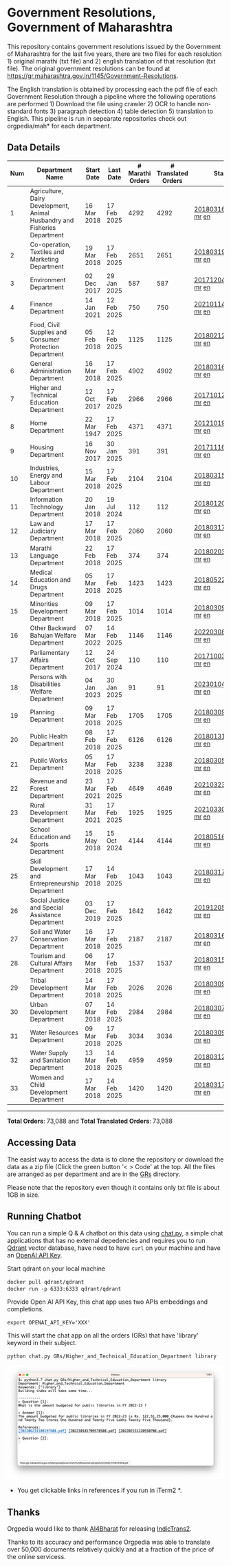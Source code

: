 # Government Resolutions, Government of Maharashtra

This repository contains government resolutions issued by the Government of Maharashtra for the last five years, there are two files for each resolution 1) original marathi (txt file) and 2) english translation of that resolution (txt file). The original government resolutions can be found at https://gr.maharashtra.gov.in/1145/Government-Resolutions.

The English translation is obtained by processing each the pdf file of each Government Resolution through a pipeline where the following operations are performed 1) Download the file using crawler 2) OCR to handle non-standard fonts 3) paragraph detection 4) table  detection 5) translation to English. This pipeline is run in sepearate repositories check out orgpedia/mah* for each department.


## Data Details

| Num | Department Name | Start Date | Last Date | # Marathi Orders | # Translated Orders | Starting Order | Last Order |
| --- | --------------- | ---------- | --------- | ---------------- | ------------------- | -------------- | ---------- |
| 1 | Agriculture, Dairy Development, Animal Husbandry and Fisheries Department | 16 Mar 2018 | 17 Feb 2025 | 4292 | 4292 | [201803161624182101.pdf](https://gr.maharashtra.gov.in/Site/Upload/Government%20Resolutions/English/201803161624182101.pdf) [mr](GRs/Agriculture,_Dairy_Development,_Animal_Husbandry_and_Fisheries_Department/201803161624182101.pdf.mr.txt) [en](GRs/Agriculture,_Dairy_Development,_Animal_Husbandry_and_Fisheries_Department/201803161624182101.pdf.en.txt) | [202502171255010001.pdf](https://gr.maharashtra.gov.in/Site/Upload/Government%20Resolutions/English/202502171255010001.pdf) [mr](GRs/Agriculture,_Dairy_Development,_Animal_Husbandry_and_Fisheries_Department/202502171255010001.pdf.mr.txt) [en](GRs/Agriculture,_Dairy_Development,_Animal_Husbandry_and_Fisheries_Department/202502171255010001.pdf.en.txt) |
| 2 | Co-operation, Textiles and Marketing Department | 19 Mar 2018 | 17 Feb 2025 | 2651 | 2651 | [201803191257576702.pdf](https://gr.maharashtra.gov.in/Site/Upload/Government%20Resolutions/English/201803191257576702.pdf) [mr](GRs/Co-operation,_Textiles_and_Marketing_Department/201803191257576702.pdf.mr.txt) [en](GRs/Co-operation,_Textiles_and_Marketing_Department/201803191257576702.pdf.en.txt) | [202502171529571102.pdf](https://gr.maharashtra.gov.in/Site/Upload/Government%20Resolutions/English/202502171529571102.pdf) [mr](GRs/Co-operation,_Textiles_and_Marketing_Department/202502171529571102.pdf.mr.txt) [en](GRs/Co-operation,_Textiles_and_Marketing_Department/202502171529571102.pdf.en.txt) |
| 3 | Environment Department | 02 Dec 2017 | 29 Jan 2025 | 587 | 587 | [201712041147216904.pdf](https://gr.maharashtra.gov.in/Site/Upload/Government%20Resolutions/English/201712041147216904.pdf) [mr](GRs/Environment_Department/201712041147216904.pdf.mr.txt) [en](GRs/Environment_Department/201712041147216904.pdf.en.txt) | [202501291632499904.pdf](https://gr.maharashtra.gov.in/Site/Upload/Government%20Resolutions/English/202501291632499904.pdf) [mr](GRs/Environment_Department/202501291632499904.pdf.mr.txt) [en](GRs/Environment_Department/202501291632499904.pdf.en.txt) |
| 4 | Finance Department | 14 Jan 2021 | 12 Feb 2025 | 750 | 750 | [202101141237329905.pdf](https://gr.maharashtra.gov.in/Site/Upload/Government%20Resolutions/English/202101141237329905.pdf) [mr](GRs/Finance_Department/202101141237329905.pdf.mr.txt) [en](GRs/Finance_Department/202101141237329905.pdf.en.txt) | [202502121218400505.pdf](https://gr.maharashtra.gov.in/Site/Upload/Government%20Resolutions/English/202502121218400505.pdf) [mr](GRs/Finance_Department/202502121218400505.pdf.mr.txt) [en](GRs/Finance_Department/202502121218400505.pdf.en.txt) |
| 5 | Food, Civil Supplies and Consumer Protection Department | 05 Feb 2018 | 12 Feb 2025 | 1125 | 1125 | [201802121244545806.pdf](https://gr.maharashtra.gov.in/Site/Upload/Government%20Resolutions/English/201802121244545806.pdf) [mr](GRs/Food,_Civil_Supplies_and_Consumer_Protection_Department/201802121244545806.pdf.mr.txt) [en](GRs/Food,_Civil_Supplies_and_Consumer_Protection_Department/201802121244545806.pdf.en.txt) | [202502121818403106.pdf](https://gr.maharashtra.gov.in/Site/Upload/Government%20Resolutions/English/202502121818403106.pdf) [mr](GRs/Food,_Civil_Supplies_and_Consumer_Protection_Department/202502121818403106.pdf.mr.txt) [en](GRs/Food,_Civil_Supplies_and_Consumer_Protection_Department/202502121818403106.pdf.en.txt) |
| 6 | General Administration Department | 16 Mar 2018 | 17 Feb 2025 | 4902 | 4902 | [201803161224022707.pdf](https://gr.maharashtra.gov.in/Site/Upload/Government%20Resolutions/English/201803161224022707.pdf) [mr](GRs/General_Administration_Department/201803161224022707.pdf.mr.txt) [en](GRs/General_Administration_Department/201803161224022707.pdf.en.txt) | [202502171800043807.pdf](https://gr.maharashtra.gov.in/Site/Upload/Government%20Resolutions/English/202502171800043807....pdf) [mr](GRs/General_Administration_Department/202502171800043807.pdf.mr.txt) [en](GRs/General_Administration_Department/202502171800043807.pdf.en.txt) |
| 7 | Higher and Technical Education Department | 12 Oct 2017 | 17 Feb 2025 | 2966 | 2966 | [201710121514029708.pdf](https://gr.maharashtra.gov.in/Site/Upload/Government%20Resolutions/English/201710121514029708.pdf) [mr](GRs/Higher_and_Technical_Education_Department/201710121514029708.pdf.mr.txt) [en](GRs/Higher_and_Technical_Education_Department/201710121514029708.pdf.en.txt) | [202502171243102508.pdf](https://gr.maharashtra.gov.in/Site/Upload/Government%20Resolutions/English/202502171243102508.pdf) [mr](GRs/Higher_and_Technical_Education_Department/202502171243102508.pdf.mr.txt) [en](GRs/Higher_and_Technical_Education_Department/202502171243102508.pdf.en.txt) |
| 8 | Home Department | 22 Mar 1947 | 17 Feb 2025 | 4371 | 4371 | [201210191648552129.pdf](https://gr.maharashtra.gov.in/Site/Upload/Government%20Resolutions/English/201210191648552129.pdf) [mr](GRs/Home_Department/201210191648552129.pdf.mr.txt) [en](GRs/Home_Department/201210191648552129.pdf.en.txt) | [202502171233449729.pdf](https://gr.maharashtra.gov.in/Site/Upload/Government%20Resolutions/English/202502171233449729.pdf) [mr](GRs/Home_Department/202502171233449729.pdf.mr.txt) [en](GRs/Home_Department/202502171233449729.pdf.en.txt) |
| 9 | Housing Department | 16 Nov 2017 | 30 Jan 2025 | 391 | 391 | [201711161447076609.pdf](https://gr.maharashtra.gov.in/Site/Upload/Government%20Resolutions/English/201711161447076609.pdf) [mr](GRs/Housing_Department/201711161447076609.pdf.mr.txt) [en](GRs/Housing_Department/201711161447076609.pdf.en.txt) | [202501301452001209.pdf](https://gr.maharashtra.gov.in/Site/Upload/Government%20Resolutions/English/202501301452001209.pdf) [mr](GRs/Housing_Department/202501301452001209.pdf.mr.txt) [en](GRs/Housing_Department/202501301452001209.pdf.en.txt) |
| 10 | Industries, Energy and Labour Department | 15 Mar 2018 | 17 Feb 2025 | 2104 | 2104 | [201803151204055010.pdf](https://gr.maharashtra.gov.in/Site/Upload/Government%20Resolutions/English/201803151204055010.pdf) [mr](GRs/Industries,_Energy_and_Labour_Department/201803151204055010.pdf.mr.txt) [en](GRs/Industries,_Energy_and_Labour_Department/201803151204055010.pdf.en.txt) | [202502171729565410.pdf](https://gr.maharashtra.gov.in/Site/Upload/Government%20Resolutions/English/202502171729565410.pdf) [mr](GRs/Industries,_Energy_and_Labour_Department/202502171729565410.pdf.mr.txt) [en](GRs/Industries,_Energy_and_Labour_Department/202502171729565410.pdf.en.txt) |
| 11 | Information Technology Department | 20 Jan 2018 | 19 Jul 2024 | 112 | 112 | [201801201843024511.pdf](https://gr.maharashtra.gov.in/Site/Upload/Government%20Resolutions/English/201801201843024511.pdf) [mr](GRs/Information_Technology_Department/201801201843024511.pdf.mr.txt) [en](GRs/Information_Technology_Department/201801201843024511.pdf.en.txt) | [202407191742379111.pdf](https://gr.maharashtra.gov.in/Site/Upload/Government%20Resolutions/English/202407191742379111.pdf) [mr](GRs/Information_Technology_Department/202407191742379111.pdf.mr.txt) [en](GRs/Information_Technology_Department/202407191742379111.pdf.en.txt) |
| 12 | Law and Judiciary Department | 17 Mar 2018 | 17 Feb 2025 | 2060 | 2060 | [201803171129290212.pdf](https://gr.maharashtra.gov.in/Site/Upload/Government%20Resolutions/English/201803171129290212.pdf) [mr](GRs/Law_and_Judiciary_Department/201803171129290212.pdf.mr.txt) [en](GRs/Law_and_Judiciary_Department/201803171129290212.pdf.en.txt) | [202502171820584912.pdf](https://gr.maharashtra.gov.in/Site/Upload/Government%20Resolutions/English/202502171820584912.pdf) [mr](GRs/Law_and_Judiciary_Department/202502171820584912.pdf.mr.txt) [en](GRs/Law_and_Judiciary_Department/202502171820584912.pdf.en.txt) |
| 13 | Marathi Language Department | 22 Feb 2018 | 17 Feb 2025 | 374 | 374 | [201802031549154233.pdf](https://gr.maharashtra.gov.in/Site/Upload/Government%20Resolutions/English/201802031549154233.pdf) [mr](GRs/Marathi_Language_Department/201802031549154233.pdf.mr.txt) [en](GRs/Marathi_Language_Department/201802031549154233.pdf.en.txt) | [202502171743395333.pdf](https://gr.maharashtra.gov.in/Site/Upload/Government%20Resolutions/English/202502171743395333.pdf) [mr](GRs/Marathi_Language_Department/202502171743395333.pdf.mr.txt) [en](GRs/Marathi_Language_Department/202502171743395333.pdf.en.txt) |
| 14 | Medical Education and Drugs Department | 05 Mar 2018 | 17 Feb 2025 | 1423 | 1423 | [201805221424292513.pdf](https://gr.maharashtra.gov.in/Site/Upload/Government%20Resolutions/English/201805221424292513.pdf) [mr](GRs/Medical_Education_and_Drugs_Department/201805221424292513.pdf.mr.txt) [en](GRs/Medical_Education_and_Drugs_Department/201805221424292513.pdf.en.txt) | [202502171420533113.pdf](https://gr.maharashtra.gov.in/Site/Upload/Government%20Resolutions/English/202502171420533113.pdf) [mr](GRs/Medical_Education_and_Drugs_Department/202502171420533113.pdf.mr.txt) [en](GRs/Medical_Education_and_Drugs_Department/202502171420533113.pdf.en.txt) |
| 15 | Minorities Development Department | 09 Mar 2018 | 17 Feb 2025 | 1014 | 1014 | [201803091218355314.pdf](https://gr.maharashtra.gov.in/Site/Upload/Government%20Resolutions/English/201803091218355314.pdf) [mr](GRs/Minorities_Development_Department/201803091218355314.pdf.mr.txt) [en](GRs/Minorities_Development_Department/201803091218355314.pdf.en.txt) | [202502171517486014.pdf](https://gr.maharashtra.gov.in/Site/Upload/Government%20Resolutions/English/202502171517486014.pdf) [mr](GRs/Minorities_Development_Department/202502171517486014.pdf.mr.txt) [en](GRs/Minorities_Development_Department/202502171517486014.pdf.en.txt) |
| 16 | Other Backward Bahujan Welfare Department | 07 Mar 2022 | 14 Feb 2025 | 1146 | 1146 | [202203081752439334.pdf](https://gr.maharashtra.gov.in/Site/Upload/Government%20Resolutions/English/202203081752439334.pdf) [mr](GRs/Other_Backward_Bahujan_Welfare_Department/202203081752439334.pdf.mr.txt) [en](GRs/Other_Backward_Bahujan_Welfare_Department/202203081752439334.pdf.en.txt) | [202502141533558034.pdf](https://gr.maharashtra.gov.in/Site/Upload/Government%20Resolutions/English/202502141533558034.pdf) [mr](GRs/Other_Backward_Bahujan_Welfare_Department/202502141533558034.pdf.mr.txt) [en](GRs/Other_Backward_Bahujan_Welfare_Department/202502141533558034.pdf.en.txt) |
| 17 | Parliamentary Affairs Department | 12 Oct 2017 | 24 Sep 2024 | 110 | 110 | [201710031642378615.pdf](https://gr.maharashtra.gov.in/Site/Upload/Government%20Resolutions/English/201710031642378615.pdf) [mr](GRs/Parliamentary_Affairs_Department/201710031642378615.pdf.mr.txt) [en](GRs/Parliamentary_Affairs_Department/201710031642378615.pdf.en.txt) | [202409241152433515.pdf](https://gr.maharashtra.gov.in/Site/Upload/Government%20Resolutions/English/202409241152433515.pdf) [mr](GRs/Parliamentary_Affairs_Department/202409241152433515.pdf.mr.txt) [en](GRs/Parliamentary_Affairs_Department/202409241152433515.pdf.en.txt) |
| 18 | Persons with Disabilities Welfare Department | 04 Jan 2023 | 30 Jan 2025 | 91 | 91 | [202301041906309635.pdf](https://gr.maharashtra.gov.in/Site/Upload/Government%20Resolutions/English/202301041906309635.pdf) [mr](GRs/Persons_with_Disabilities_Welfare_Department/202301041906309635.pdf.mr.txt) [en](GRs/Persons_with_Disabilities_Welfare_Department/202301041906309635.pdf.en.txt) | [202501301714002335.pdf](https://gr.maharashtra.gov.in/Site/Upload/Government%20Resolutions/English/202501301714002335.pdf) [mr](GRs/Persons_with_Disabilities_Welfare_Department/202501301714002335.pdf.mr.txt) [en](GRs/Persons_with_Disabilities_Welfare_Department/202501301714002335.pdf.en.txt) |
| 19 | Planning Department | 09 Mar 2018 | 17 Feb 2025 | 1705 | 1705 | [201803091441032716.pdf](https://gr.maharashtra.gov.in/Site/Upload/Government%20Resolutions/English/201803091441032716.pdf) [mr](GRs/Planning_Department/201803091441032716.pdf.mr.txt) [en](GRs/Planning_Department/201803091441032716.pdf.en.txt) | [202502171525513416.pdf](https://gr.maharashtra.gov.in/Site/Upload/Government%20Resolutions/English/202502171525513416.pdf) [mr](GRs/Planning_Department/202502171525513416.pdf.mr.txt) [en](GRs/Planning_Department/202502171525513416.pdf.en.txt) |
| 20 | Public Health Department | 08 Feb 2018 | 17 Feb 2025 | 6126 | 6126 | [201801311722275417.pdf](https://gr.maharashtra.gov.in/Site/Upload/Government%20Resolutions/English/201801311722275417.pdf) [mr](GRs/Public_Health_Department/201801311722275417.pdf.mr.txt) [en](GRs/Public_Health_Department/201801311722275417.pdf.en.txt) | [202502171427559117.pdf](https://gr.maharashtra.gov.in/Site/Upload/Government%20Resolutions/English/202502171427559117.pdf) [mr](GRs/Public_Health_Department/202502171427559117.pdf.mr.txt) [en](GRs/Public_Health_Department/202502171427559117.pdf.en.txt) |
| 21 | Public Works Department | 05 Mar 2018 | 17 Feb 2025 | 3238 | 3238 | [201803051515468118.pdf](https://gr.maharashtra.gov.in/Site/Upload/Government%20Resolutions/English/201803051515468118.pdf) [mr](GRs/Public_Works_Department/201803051515468118.pdf.mr.txt) [en](GRs/Public_Works_Department/201803051515468118.pdf.en.txt) | [202502171717159718.pdf](https://gr.maharashtra.gov.in/Site/Upload/Government%20Resolutions/English/202502171717159718.pdf) [mr](GRs/Public_Works_Department/202502171717159718.pdf.mr.txt) [en](GRs/Public_Works_Department/202502171717159718.pdf.en.txt) |
| 22 | Revenue and Forest Department | 23 Mar 2021 | 17 Feb 2025 | 4649 | 4649 | [202103231328393119.pdf](https://gr.maharashtra.gov.in/Site/Upload/Government%20Resolutions/English/202103231328393119.pdf) [mr](GRs/Revenue_and_Forest_Department/202103231328393119.pdf.mr.txt) [en](GRs/Revenue_and_Forest_Department/202103231328393119.pdf.en.txt) | [202502171725309919.pdf](https://gr.maharashtra.gov.in/Site/Upload/Government%20Resolutions/English/202502171725309919.pdf) [mr](GRs/Revenue_and_Forest_Department/202502171725309919.pdf.mr.txt) [en](GRs/Revenue_and_Forest_Department/202502171725309919.pdf.en.txt) |
| 23 | Rural Development Department | 31 Mar 2021 | 17 Feb 2025 | 1925 | 1925 | [202103301021181120.pdf](https://gr.maharashtra.gov.in/Site/Upload/Government%20Resolutions/English/202103301021181120.pdf) [mr](GRs/Rural_Development_Department/202103301021181120.pdf.mr.txt) [en](GRs/Rural_Development_Department/202103301021181120.pdf.en.txt) | [202502171745191020.pdf](https://gr.maharashtra.gov.in/Site/Upload/Government%20Resolutions/English/202502171745191020.pdf) [mr](GRs/Rural_Development_Department/202502171745191020.pdf.mr.txt) [en](GRs/Rural_Development_Department/202502171745191020.pdf.en.txt) |
| 24 | School Education and Sports Department | 15 May 2018 | 15 Oct 2024 | 4144 | 4144 | [201805161114241221.pdf](https://gr.maharashtra.gov.in/Site/Upload/Government%20Resolutions/English/201805161114241221.pdf) [mr](GRs/School_Education_and_Sports_Department/201805161114241221.pdf.mr.txt) [en](GRs/School_Education_and_Sports_Department/201805161114241221.pdf.en.txt) | [202410152127537021.pdf](https://gr.maharashtra.gov.in/Site/Upload/Government%20Resolutions/English/202410152127537021.pdf) [mr](GRs/School_Education_and_Sports_Department/202410152127537021.pdf.mr.txt) [en](GRs/School_Education_and_Sports_Department/202410152127537021.pdf.en.txt) |
| 25 | Skill Development and Entrepreneurship Department | 17 Mar 2018 | 14 Feb 2025 | 1043 | 1043 | [201803171322099003.pdf](https://gr.maharashtra.gov.in/Site/Upload/Government%20Resolutions/English/201803171322099003.pdf) [mr](GRs/Skill_Development_and_Entrepreneurship_Department/201803171322099003.pdf.mr.txt) [en](GRs/Skill_Development_and_Entrepreneurship_Department/201803171322099003.pdf.en.txt) | [202502141515234303.pdf](https://gr.maharashtra.gov.in/Site/Upload/Government%20Resolutions/English/202502141515234303.pdf) [mr](GRs/Skill_Development_and_Entrepreneurship_Department/202502141515234303.pdf.mr.txt) [en](GRs/Skill_Development_and_Entrepreneurship_Department/202502141515234303.pdf.en.txt) |
| 26 | Social Justice and Special Assistance Department | 03 Dec 2019 | 17 Feb 2025 | 1642 | 1642 | [201912051107011622.pdf](https://gr.maharashtra.gov.in/Site/Upload/Government%20Resolutions/English/201912051107011622.pdf) [mr](GRs/Social_Justice_and_Special_Assistance_Department/201912051107011622.pdf.mr.txt) [en](GRs/Social_Justice_and_Special_Assistance_Department/201912051107011622.pdf.en.txt) | [202502171540148422.pdf](https://gr.maharashtra.gov.in/Site/Upload/Government%20Resolutions/English/202502171540148422.pdf) [mr](GRs/Social_Justice_and_Special_Assistance_Department/202502171540148422.pdf.mr.txt) [en](GRs/Social_Justice_and_Special_Assistance_Department/202502171540148422.pdf.en.txt) |
| 27 | Soil and Water Conservation Department | 16 Mar 2018 | 17 Feb 2025 | 2187 | 2187 | [201803161247582426.pdf](https://gr.maharashtra.gov.in/Site/Upload/Government%20Resolutions/English/201803161247582426.pdf) [mr](GRs/Soil_and_Water_Conservation_Department/201803161247582426.pdf.mr.txt) [en](GRs/Soil_and_Water_Conservation_Department/201803161247582426.pdf.en.txt) | [202502171258377826.pdf](https://gr.maharashtra.gov.in/Site/Upload/Government%20Resolutions/English/202502171258377826.pdf) [mr](GRs/Soil_and_Water_Conservation_Department/202502171258377826.pdf.mr.txt) [en](GRs/Soil_and_Water_Conservation_Department/202502171258377826.pdf.en.txt) |
| 28 | Tourism and Cultural Affairs Department | 06 Mar 2018 | 17 Feb 2025 | 1537 | 1537 | [201803151055091823.pdf](https://gr.maharashtra.gov.in/Site/Upload/Government%20Resolutions/English/201803151055091823.pdf) [mr](GRs/Tourism_and_Cultural_Affairs_Department/201803151055091823.pdf.mr.txt) [en](GRs/Tourism_and_Cultural_Affairs_Department/201803151055091823.pdf.en.txt) | [202502171626557323.pdf](https://gr.maharashtra.gov.in/Site/Upload/Government%20Resolutions/English/202502171626557323.pdf) [mr](GRs/Tourism_and_Cultural_Affairs_Department/202502171626557323.pdf.mr.txt) [en](GRs/Tourism_and_Cultural_Affairs_Department/202502171626557323.pdf.en.txt) |
| 29 | Tribal Development Department | 14 Mar 2018 | 17 Feb 2025 | 2026 | 2026 | [201803091105184924.pdf](https://gr.maharashtra.gov.in/Site/Upload/Government%20Resolutions/English/201803091105184924.pdf) [mr](GRs/Tribal_Development_Department/201803091105184924.pdf.mr.txt) [en](GRs/Tribal_Development_Department/201803091105184924.pdf.en.txt) | [202502171628581624.pdf](https://gr.maharashtra.gov.in/Site/Upload/Government%20Resolutions/English/202502171628581624.pdf) [mr](GRs/Tribal_Development_Department/202502171628581624.pdf.mr.txt) [en](GRs/Tribal_Development_Department/202502171628581624.pdf.en.txt) |
| 30 | Urban Development Department | 07 Mar 2018 | 14 Feb 2025 | 2984 | 2984 | [201803071203178325.pdf](https://gr.maharashtra.gov.in/Site/Upload/Government%20Resolutions/English/201803071203178325.pdf) [mr](GRs/Urban_Development_Department/201803071203178325.pdf.mr.txt) [en](GRs/Urban_Development_Department/201803071203178325.pdf.en.txt) | [202502141312573125.pdf](https://gr.maharashtra.gov.in/Site/Upload/Government%20Resolutions/English/202502141312573125.pdf) [mr](GRs/Urban_Development_Department/202502141312573125.pdf.mr.txt) [en](GRs/Urban_Development_Department/202502141312573125.pdf.en.txt) |
| 31 | Water Resources Department | 09 Mar 2018 | 17 Feb 2025 | 3034 | 3034 | [201803091034435527.pdf](https://gr.maharashtra.gov.in/Site/Upload/Government%20Resolutions/English/201803091034435527.pdf) [mr](GRs/Water_Resources_Department/201803091034435527.pdf.mr.txt) [en](GRs/Water_Resources_Department/201803091034435527.pdf.en.txt) | [202502171209561027.pdf](https://gr.maharashtra.gov.in/Site/Upload/Government%20Resolutions/English/202502171209561027.pdf) [mr](GRs/Water_Resources_Department/202502171209561027.pdf.mr.txt) [en](GRs/Water_Resources_Department/202502171209561027.pdf.en.txt) |
| 32 | Water Supply and Sanitation Department | 13 Mar 2018 | 14 Feb 2025 | 4959 | 4959 | [201803121414108428.pdf](https://gr.maharashtra.gov.in/Site/Upload/Government%20Resolutions/English/201803121414108428.pdf) [mr](GRs/Water_Supply_and_Sanitation_Department/201803121414108428.pdf.mr.txt) [en](GRs/Water_Supply_and_Sanitation_Department/201803121414108428.pdf.en.txt) | [202502141628085228.pdf](https://gr.maharashtra.gov.in/Site/Upload/Government%20Resolutions/English/202502141628085228.pdf) [mr](GRs/Water_Supply_and_Sanitation_Department/202502141628085228.pdf.mr.txt) [en](GRs/Water_Supply_and_Sanitation_Department/202502141628085228.pdf.en.txt) |
| 33 | Women and Child Development Department | 17 Mar 2018 | 14 Feb 2025 | 1420 | 1420 | [201803171539444330.pdf](https://gr.maharashtra.gov.in/Site/Upload/Government%20Resolutions/English/201803171539444330.pdf) [mr](GRs/Women_and_Child_Development_Department/201803171539444330.pdf.mr.txt) [en](GRs/Women_and_Child_Development_Department/201803171539444330.pdf.en.txt) | [202502141632496030.pdf](https://gr.maharashtra.gov.in/Site/Upload/Government%20Resolutions/English/202502141632496030.pdf) [mr](GRs/Women_and_Child_Development_Department/202502141632496030.pdf.mr.txt) [en](GRs/Women_and_Child_Development_Department/202502141632496030.pdf.en.txt) |
----------------------------------------------------------------------------------------------------

**Total Orders**: 73,088 and **Total Translated Orders**: 73,088
## Accessing Data

The easist way to access the data is to clone the repository or download the data as a zip file (Click the green button '< > Code' at the top. All the files are arranged as per department and are in the [GRs](GRs) directory.

Please note that the repository even though it contains only txt file is about 1GB in size.

## Running Chatbot

You can run a simple Q & A chatbot on this data using [chat.py](chat.py), a simple chat applications that has no external depedencies and requires you to run [Qdrant](https://qdrant.tech/) vector database, have need to have `curl` on your machine and have an [OpenAI API Key](https://help.openai.com/en/articles/4936850-where-do-i-find-my-secret-api-key).

Start qdrant on your local machine
```shell
docker pull qdrant/qdrant
docker run -p 6333:6333 qdrant/qdrant
```

Provide Open AI API Key, this chat app uses two APIs embeddings and completions.
```shell
export OPENAI_API_KEY='XXX'
```

This will start the chat app on all the orders (GRs) that have 'library' keyword in their subject.

```shell
python chat.py GRs/Higher_and_Technical_Education_Department library
```

![screenshot of running chat.py](screenshot.png)

* You get clickable links in references if you run in iTerm2 *.

## Thanks

Orgpedia would like to thank [AI4Bharat](https://ai4bharat.iitm.ac.in/) for releasing [IndicTrans2](https://github.com/AI4Bharat/IndicTrans2).

Thanks to its accuracy and performance Orgpedia was able to translate over 50,000 documents relatively quickly and at a fraction of the price of the online servicess.

